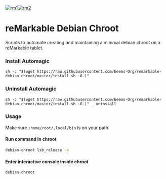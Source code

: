 [![rm1](https://img.shields.io/badge/rM1-supported-green)](https://remarkable.com/store/remarkable)[![rm2](https://img.shields.io/badge/rM2-supported-green)](https://remarkable.com/store/remarkable-2)

reMarkable Debian Chroot
========================

Scripts to automate creating and maintaining a minimal debian chroot on a reMarkable tablet.

### Install Automagic
```
sh -c "$(wget https://raw.githubusercontent.com/Eeems-Org/remarkable-debian-chroot/master/install.sh -O-)"
```

### Uninstall Automagic
```
sh -c "$(wget https://raw.githubusercontent.com/Eeems-Org/remarkable-debian-chroot/master/install.sh -O-)" _ uninstall
```

### Usage
Make sure `/home/root/.local/bin` is on your path.

#### Run command in chroot

```bash
debian-chroot lsb_release -a
```

#### Enter interactive console inside chroot

```bash
debian-chroot
```
